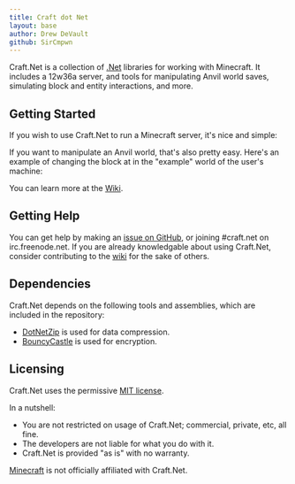 ```yaml
---
title: Craft dot Net
layout: base
author: Drew DeVault
github: SirCmpwn
---
```


Craft.Net is a collection of [.Net](http://en.wikipedia.org/wiki/.NET_Framework) libraries
for working with Minecraft. It includes a 12w36a server, and tools for manipulating Anvil
world saves, simulating block and entity interactions, and more.

## Getting Started

If you wish to use Craft.Net to run a Minecraft server, it's nice and simple:



If you want to manipulate an Anvil world, that's also pretty easy. Here's an example of
changing the block at  in the "example" world of the user's machine:



You can learn more at the [Wiki](https://github.com/SirCmpwn/Craft.Net/wiki).

## Getting Help

You can get help by making an [issue on GitHub](https://github.com/SirCmpwn/Craft.Net/issues),
or joining #craft.net on irc.freenode.net.  If you are already knowledgable about using
Craft.Net, consider contributing to the [wiki](https://github.com/SirCmpwn/Craft.Net/wiki) for
the sake of others.

## Dependencies

Craft.Net depends on the following tools and assemblies, which are included in the repository:

* [DotNetZip](http://dotnetzip.codeplex.com/) is used for data compression.
* [BouncyCastle](http://www.bouncycastle.org/) is used for encryption.

## Licensing

Craft.Net uses the permissive [MIT license](http://www.opensource.org/licenses/mit-license.php/).

In a nutshell:

* You are not restricted on usage of Craft.Net; commercial, private, etc, all fine.
* The developers are not liable for what you do with it.
* Craft.Net is provided "as is" with no warranty.

[Minecraft](http://minecraft.net/) is not officially affiliated with Craft.Net.